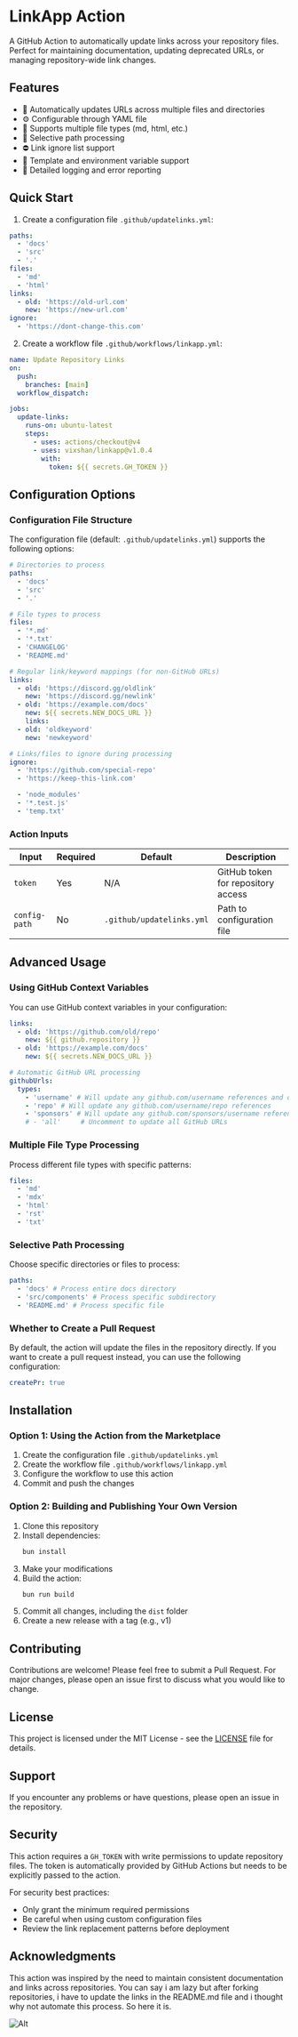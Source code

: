 # LinkApp Action

A GitHub Action to automatically update links across your repository files. Perfect for maintaining
documentation, updating deprecated URLs, or managing repository-wide link changes.

## Features

- 🔄 Automatically updates URLs across multiple files and directories
- ⚙️ Configurable through YAML file
- 📁 Supports multiple file types (md, html, etc.)
- 🎯 Selective path processing
- ⛔ Link ignore list support
- 🔑 Template and environment variable support
- 📝 Detailed logging and error reporting

## Quick Start

1. Create a configuration file `.github/updatelinks.yml`:

```yaml
paths:
  - 'docs'
  - 'src'
  - '.'
files:
  - 'md'
  - 'html'
links:
  - old: 'https://old-url.com'
    new: 'https://new-url.com'
ignore:
  - 'https://dont-change-this.com'
```

2. Create a workflow file `.github/workflows/linkapp.yml`:

```yaml
name: Update Repository Links
on:
  push:
    branches: [main]
  workflow_dispatch:

jobs:
  update-links:
    runs-on: ubuntu-latest
    steps:
      - uses: actions/checkout@v4
      - uses: vixshan/linkapp@v1.0.4
        with:
          token: ${{ secrets.GH_TOKEN }}
```

## Configuration Options

### Configuration File Structure

The configuration file (default: `.github/updatelinks.yml`) supports the following options:

```yaml
# Directories to process
paths:
  - 'docs'
  - 'src'
  - '.'

# File types to process
files:
  - '*.md'
  - '*.txt'
  - 'CHANGELOG'
  - 'README.md'

# Regular link/keyword mappings (for non-GitHub URLs)
links:
  - old: 'https://discord.gg/oldlink'
    new: 'https://discord.gg/newlink'
  - old: 'https://example.com/docs'
    new: ${{ secrets.NEW_DOCS_URL }}
    links:
  - old: 'oldkeyword'
    new: 'newkeyword'

# Links/files to ignore during processing
ignore:
  - 'https://github.com/special-repo'
  - 'https://keep-this-link.com'

  - 'node_modules'
  - '*.test.js'
  - 'temp.txt'
```

### Action Inputs

| Input         | Required | Default                   | Description                        |
| ------------- | -------- | ------------------------- | ---------------------------------- |
| `token`       | Yes      | N/A                       | GitHub token for repository access |
| `config-path` | No       | `.github/updatelinks.yml` | Path to configuration file         |

## Advanced Usage

### Using GitHub Context Variables

You can use GitHub context variables in your configuration:

```yaml
links:
  - old: 'https://github.com/old/repo'
    new: ${{ github.repository }}
  - old: 'https://example.com/docs'
    new: ${{ secrets.NEW_DOCS_URL }}

# Automatic GitHub URL processing
githubUrls:
  types:
    - 'username' # Will update any github.com/username references and only those, not the repo or sponsors
    - 'repo' # Will update any github.com/username/repo references
    - 'sponsors' # Will update any github.com/sponsors/username references
    # - 'all'     # Uncomment to update all GitHub URLs
```

### Multiple File Type Processing

Process different file types with specific patterns:

```yaml
files:
  - 'md'
  - 'mdx'
  - 'html'
  - 'rst'
  - 'txt'
```

### Selective Path Processing

Choose specific directories or files to process:

```yaml
paths:
  - 'docs' # Process entire docs directory
  - 'src/components' # Process specific subdirectory
  - 'README.md' # Process specific file
```

### Whether to Create a Pull Request

By default, the action will update the files in the repository directly. If you want to create a
pull request instead, you can use the following configuration:

```yaml
createPr: true
```

## Installation

### Option 1: Using the Action from the Marketplace

1. Create the configuration file `.github/updatelinks.yml`
2. Create the workflow file `.github/workflows/linkapp.yml`
3. Configure the workflow to use this action
4. Commit and push the changes

### Option 2: Building and Publishing Your Own Version

1. Clone this repository
2. Install dependencies:
   ```bash
   bun install
   ```
3. Make your modifications
4. Build the action:
   ```bash
   bun run build
   ```
5. Commit all changes, including the `dist` folder
6. Create a new release with a tag (e.g., v1)

## Contributing

Contributions are welcome! Please feel free to submit a Pull Request. For major changes, please open
an issue first to discuss what you would like to change.

## License

This project is licensed under the MIT License - see the [LICENSE](LICENSE) file for details.

## Support

If you encounter any problems or have questions, please open an issue in the repository.

## Security

This action requires a `GH_TOKEN` with write permissions to update repository files. The token is
automatically provided by GitHub Actions but needs to be explicitly passed to the action.

For security best practices:

- Only grant the minimum required permissions
- Be careful when using custom configuration files
- Review the link replacement patterns before deployment

## Acknowledgments

This action was inspired by the need to maintain consistent documentation and links across
repositories. You can say i am lazy but after forking repositories, i have to update the links in
the README.md file and i thought why not automate this process. So here it is.

![Alt](https://repobeats.axiom.co/api/embed/6e20f9307c6fd3e13ca8be9c5832c432d0fe121b.svg 'Repobeats analytics image')
